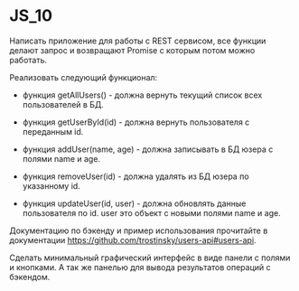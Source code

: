 # JS_10

 Написать приложение для работы с REST сервисом, 
  все функции делают запрос и возвращают Promise 
  с которым потом можно работать. 
  
  Реализовать следующий функционал:
  - функция getAllUsers() - должна вернуть текущий список всех пользователей в БД.
  
  - функция getUserById(id) - должна вернуть пользователя с переданным id.
  
  - функция addUser(name, age) - должна записывать в БД юзера с полями name и age.
  
  - функция removeUser(id) - должна удалять из БД юзера по указанному id.
  
  - функция updateUser(id, user) - должна обновлять данные пользователя по id. 
    user это объект с новыми полями name и age.
  
 Документацию по бэкенду и пример использования прочитайте в документации https://github.com/trostinsky/users-api#users-api.
  
 Сделать минимальный графический интерфейс в виде панели с полями и кнопками. 
 А так же панелью для вывода результатов операций с бэкендом.
